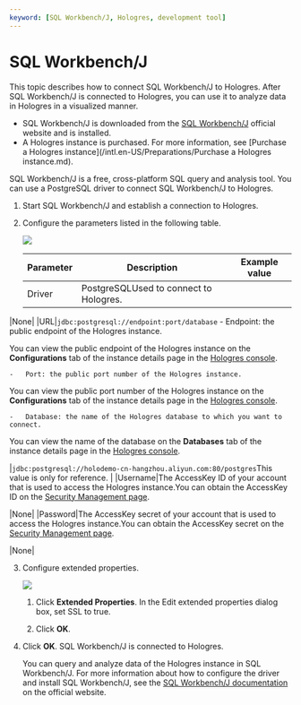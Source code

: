 ```yaml
---
keyword: [SQL Workbench/J, Hologres, development tool]
---
```


# SQL Workbench/J

This topic describes how to connect SQL Workbench/J to Hologres. After SQL Workbench/J is connected to Hologres, you can use it to analyze data in Hologres in a visualized manner.

-   SQL Workbench/J is downloaded from the [SQL Workbench/J](https://www.sql-workbench.eu/downloads.html) official website and is installed.
-   A Hologres instance is purchased. For more information, see [Purchase a Hologres instance](/intl.en-US/Preparations/Purchase a Hologres instance.md).

SQL Workbench/J is a free, cross-platform SQL query and analysis tool. You can use a PostgreSQL driver to connect SQL Workbench/J to Hologres.

1.  Start SQL Workbench/J and establish a connection to Hologres.

2.  Configure the parameters listed in the following table.

    ![](https://static-aliyun-doc.oss-accelerate.aliyuncs.com/assets/img/en-US/5231013061/p65594.png)

    |Parameter|Description|Example value|
    |---------|-----------|-------------|
    |Driver|PostgreSQLUsed to connect to Hologres.

|None|
    |URL|`jdbc:postgresql://endpoint:port/database`    -   Endpoint: the public endpoint of the Hologres instance.

You can view the public endpoint of the Hologres instance on the **Configurations** tab of the instance details page in the [Hologres console](https://hologram.console.aliyun.com/#/instance).

    -   Port: the public port number of the Hologres instance.

You can view the public port number of the Hologres instance on the **Configurations** tab of the instance details page in the [Hologres console](https://hologram.console.aliyun.com/#/instance).

    -   Database: the name of the Hologres database to which you want to connect.

You can view the name of the database on the **Databases** tab of the instance details page in the [Hologres console](https://hologram.console.aliyun.com/#/instance).

|`jdbc:postgresql://holodemo-cn-hangzhou.aliyun.com:80/postgres`This value is only for reference. |
    |Username|The AccessKey ID of your account that is used to access the Hologres instance.You can obtain the AccessKey ID on the [Security Management page](https://usercenter.console.aliyun.com/?spm=5176.2020520153.nav-right.dak.3bcf415dCWGUBj#/manage/ak).

|None|
    |Password|The AccessKey secret of your account that is used to access the Hologres instance.You can obtain the AccessKey secret on the [Security Management page](https://usercenter.console.aliyun.com/?spm=5176.2020520153.nav-right.dak.3bcf415dCWGUBj#/manage/ak).

|None|

3.  Configure extended properties.

    ![](https://static-aliyun-doc.oss-accelerate.aliyuncs.com/assets/img/en-US/9484903061/p65608.png)

    1.  Click **Extended Properties**. In the Edit extended properties dialog box, set SSL to true.

    2.  Click **OK**.

4.  Click **OK**. SQL Workbench/J is connected to Hologres.

    You can query and analyze data of the Hologres instance in SQL Workbench/J. For more information about how to configure the driver and install SQL Workbench/J, see the [SQL Workbench/J documentation](https://www.sql-workbench.eu/getting-started.html) on the official website.


